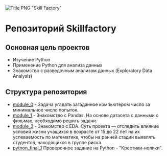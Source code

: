 ![Title PNG "Skill Factory"](https://user-images.githubusercontent.com/82756474/145072620-c7947355-bea9-4f61-ba7c-e7db5e0cff6a.png)

# Репозиторий Skillfactory

## Основная цель проектов
- Изучение Python
- Применение Python для анализа данных
- Знакомство с разведочным анализом данных (Exploratory Data Analysis)


## Структура репозитория

* [module_0](https://github.com/sderevyanov/SkillFactory/tree/master/module_0) - Задача угадать загаданное компьютером число за минимальное число попыток.
* [module_1](https://github.com/sderevyanov/SkillFactory/tree/master/module_1) - Знакомство с Pandas. На основе датасета с данными о фильмах, необходимо решить задачи.
* [module_2](https://github.com/sderevyanov/SkillFactory/tree/master/module_2) - Знакомство с EDA. Суть проекта — отследить влияние условий жизни учащихся в возрасте от 15 до 22 лет на их успеваемость по математике, чтобы на ранней стадии выявлять студентов, находящихся в группе риска.
* [pytnon_final_1](https://github.com/sderevyanov/SkillFactory/tree/master/pytnon_final_1) Проверочное задание на Python - "Крестики-нолики".

